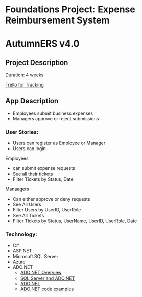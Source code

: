 # Foundations Project: Expense Reimbursement System
# AutumnERS v4.0

## Project Description 
Duration: 4 weeks

[Trello for Tracking](https://trello.com/b/qsPNwUwC/juniper-net-foundations-project)

## App Description
- Employees submit business expenses
- Managers approve or reject submissions

### User Stories:
- Users can register as Employee or Manager
- Users can login

Employees 
- can submit expense requests
- See all their tickets
- Filter Tickets by Status, Date

Manaagers
- Can either approve or deny requests
- See All Users
- Filter Users by UserID, UserRole
- See All Tickets
- Filter Tickets by Status, UserName, UserID, UserRole, Date

### Technology:
- C#
- ASP.NET
- Microsoft SQL Server
- Azure 
- ADO.NET
    - [ADO.NET Overview](https://docs.microsoft.com/en-us/dotnet/framework/data/adonet/ado-net-overview)
    - [SQL Server and ADO.NET](https://docs.microsoft.com/en-us/dotnet/framework/data/adonet/sql/)
    - [ADO.NET](https://docs.microsoft.com/en-us/dotnet/framework/data/adonet/)
    - [ADO.NET code examples](https://docs.microsoft.com/en-us/dotnet/framework/data/adonet/ado-net-code-examples#sqlclient)